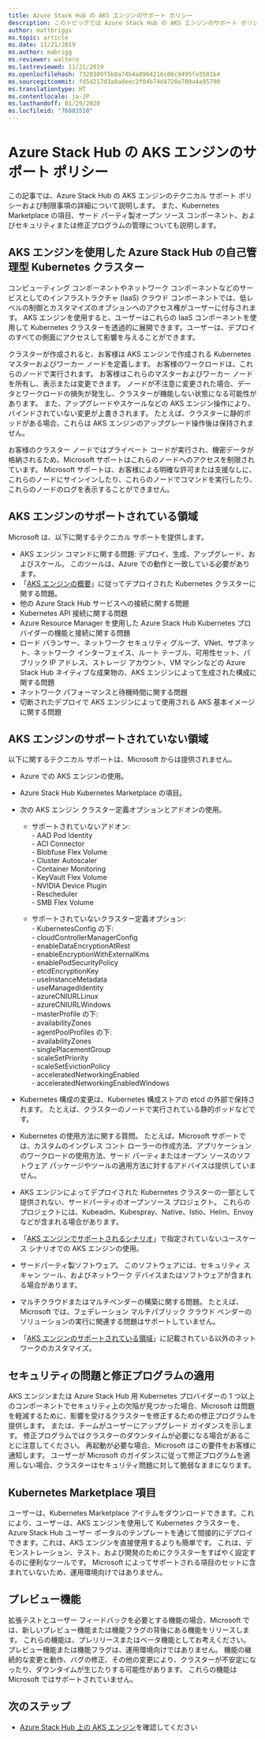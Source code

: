 ```yaml
---
title: Azure Stack Hub の AKS エンジンのサポート ポリシー
description: このトピックでは Azure Stack Hub の AKS エンジンのサポート ポリシーについて説明します。
author: mattbriggs
ms.topic: article
ms.date: 11/21/2019
ms.author: mabrigg
ms.reviewer: waltero
ms.lastreviewed: 11/21/2019
ms.openlocfilehash: 7320389f5b8a74b4a8964216c06c9495fe3581b4
ms.sourcegitcommit: fd5d217d3a8adeec2f04b74d4728e709a4a95790
ms.translationtype: HT
ms.contentlocale: ja-JP
ms.lasthandoff: 01/29/2020
ms.locfileid: "76883510"
---
```

# <a name="support-policies-for-aks-engine-on-azure-stack-hub"></a>Azure Stack Hub の AKS エンジンのサポート ポリシー

この記事では、Azure Stack Hub の AKS エンジンのテクニカル サポート ポリシーおよび制限事項の詳細について説明します。 また、Kubernetes Marketplace の項目、サード パーティ製オープン ソース コンポーネント、およびセキュリティまたは修正プログラムの管理についても説明します。 

## <a name="self-managed-kubernetes-clusters-on-azure-stack-hub-with-aks-engine"></a>AKS エンジンを使用した Azure Stack Hub の自己管理型 Kubernetes クラスター

コンピューティング コンポーネントやネットワーク コンポーネントなどのサービスとしてのインフラストラクチャ (IaaS) クラウド コンポーネントでは、低レベルの制御とカスタマイズのオプションへのアクセス権がユーザーに付与されます。 AKS エンジンを使用すると、ユーザーはこれらの IaaS コンポーネントを使用して Kubernetes クラスターを透過的に展開できます。ユーザーは、デプロイのすべての側面にアクセスして影響を与えることができます。

クラスターが作成されると、お客様は AKS エンジンで作成される Kubernetes マスターおよびワーカー ノードを定義します。 お客様のワークロードは、これらのノードで実行されます。 お客様はこれらのマスターおよびワーカー ノードを所有し、表示または変更できます。 ノードが不注意に変更された場合、データとワークロードの損失が発生し、クラスターが機能しない状態になる可能性があります。 また、アップグレードやスケールなどの AKS エンジン操作により、バインドされていない変更が上書きされます。 たとえば、クラスターに静的ポッドがある場合、これらは AKS エンジンのアップグレード操作後は保持されません。

お客様のクラスター ノードではプライベート コードが実行され、機密データが格納されるため、Microsoft サポートはこれらのノードへのアクセスを制限されています。 Microsoft サポートは、お客様による明確な許可または支援なしに、これらのノードにサインインしたり、これらのノードでコマンドを実行したり、これらのノードのログを表示することができません。

## <a name="aks-engine-supported-areas"></a>AKS エンジンのサポートされている領域

Microsoft は、以下に関するテクニカル サポートを提供します。

-  AKS エンジン コマンドに関する問題: デプロイ、生成、アップグレード、およびスケール。 このツールは、Azure での動作と一致している必要があります。
-  「[AKS エンジンの概要](azure-stack-kubernetes-aks-engine-overview.md)」に従ってデプロイされた Kubernetes クラスターに関する問題。
-  他の Azure Stack Hub サービスへの接続に関する問題 
-  Kubernetes API 接続に関する問題
-  Azure Resource Manager を使用した Azure Stack Hub Kubernetes プロバイダーの機能と接続に関する問題
-  ロード バランサー、ネットワーク セキュリティ グループ、VNet、サブネット、ネットワーク インターフェイス、ルート テーブル、可用性セット、パブリック IP アドレス、ストレージ アカウント、VM マシンなどの Azure Stack Hub ネイティブな成果物の、AKS エンジンによって生成された構成に関する問題 
-  ネットワーク パフォーマンスと待機時間に関する問題
-  切断されたデプロイで AKS エンジンによって使用される AKS 基本イメージに関する問題 

## <a name="aks-engine-areas-not-supported"></a>AKS エンジンのサポートされていない領域

以下に関するテクニカル サポートは、Microsoft からは提供されません。

-  Azure での AKS エンジンの使用。
-  Azure Stack Hub Kubernetes Marketplace の項目。
-  次の AKS エンジン クラスター定義オプションとアドオンの使用。
    -  サポートされていないアドオン:  
            -  AAD Pod Identity  
            -  ACI Connector  
            -  Blobfuse Flex Volume  
            -  Cluster Autoscaler  
            -  Container Monitoring  
            -  KeyVault Flex Volume  
            -  NVIDIA Device Plugin  
            -  Rescheduler  
            -  SMB Flex Volume  
        
    -  サポートされていないクラスター定義オプション:  
            -  KubernetesConfig の下:  
                    -  cloudControllerManagerConfig  
                    -  enableDataEncryptionAtRest  
                    -  enableEncryptionWithExternalKms  
                    -  enablePodSecurityPolicy  
                    -  etcdEncryptionKey  
                    -  useInstanceMetadata  
                    -  useManagedIdentity  
                    -  azureCNIURLLinux  
                    -  azureCNIURLWindows  
            -  masterProfile の下:  
                    -  availabilityZones  
            -  agentPoolProfiles の下:  
                    -  availabilityZones  
                    -  singlePlacementGroup  
                    -  scaleSetPriority  
                    -  scaleSetEvictionPolicy  
                    -  acceleratedNetworkingEnabled  
                    -  acceleratedNetworkingEnabledWindows

-  Kubernetes 構成の変更は、Kubernetes 構成ストアの etcd の外部で保持されます。 たとえば、クラスターのノードで実行されている静的ポッドなどです。
-  Kubernetes の使用方法に関する質問。 たとえば、Microsoft サポートでは、カスタムのイングレス コント ローラーの作成方法、アプリケーションのワークロードの使用方法、サード パーティまたはオープン ソースのソフトウェア パッケージやツールの適用方法に対するアドバイスは提供していません。
-  AKS エンジンによってデプロイされた Kubernetes クラスターの一部として提供されない、サードパーティのオープンソース プロジェクト。 これらのプロジェクトには、Kubeadm、Kubespray、Native、Istio、Helm、Envoy などが含まれる場合があります。
-  「[AKS エンジンでサポートされるシナリオ](azure-stack-kubernetes-aks-engine-overview.md#supported-scenarios-with-the-aks-engine)」で指定されていないユースケース シナリオでの AKS エンジンの使用。
-  サードパーティ製ソフトウェア。 このソフトウェアには、セキュリティ スキャン ツール、およびネットワーク デバイスまたはソフトウェアが含まれる場合があります。
-  マルチクラウドまたはマルチベンダーの構築に関する問題。 たとえば、Microsoft では、フェデレーション マルチパブリック クラウド ベンダーのソリューションの実行に関連する問題はサポートしていません。
-  「[AKS エンジンのサポートされている領域](#aks-engine-supported-areas)」に記載されている以外のネットワークのカスタマイズ。

##  <a name="security-issues-and-patching"></a>セキュリティの問題と修正プログラムの適用

AKS エンジンまたは Azure Stack Hub 用 Kubernetes プロバイダーの 1 つ以上のコンポーネントでセキュリティ上の欠陥が見つかった場合、Microsoft は問題を軽減するために、影響を受けるクラスターを修正するための修正プログラムを提供します。 または、チームがユーザーにアップグレード ガイダンスを示します。 修正プログラムではクラスターのダウンタイムが必要になる場合があることに注意してください。 再起動が必要な場合、Microsoft はこの要件をお客様に通知します。 ユーザーが Microsoft のガイダンスに従って修正プログラムを適用しない場合、クラスターはセキュリティ問題に対して脆弱なままになります。

## <a name="kubernetes-marketplace-item"></a>Kubernetes Marketplace 項目

ユーザーは、Kubernetes Marketplace アイテムをダウンロードできます。これにより、ユーザーは、AKS エンジンを使用して Kubernetes クラスターを、Azure Stack Hub ユーザー ポータルのテンプレートを通じて間接的にデプロイできます。これは、AKS エンジンを直接使用するよりも簡単です。 これは、デモンストレーション、テスト、および開発のためにクラスターをすばやく設定するのに便利なツールです。 Microsoft によってサポートされる項目のセットに含まれていないため、運用環境向けではありません。

## <a name="preview-features"></a>プレビュー機能

拡張テストとユーザー フィードバックを必要とする機能の場合、Microsoft では、新しいプレビュー機能または機能フラグの背後にある機能をリリースします。 これらの機能は、プレリリースまたはベータ機能としてお考えください。 プレビュー機能または機能フラグは、運用環境向けではありません。 機能の継続的な変更と動作、バグの修正、その他の変更により、クラスターが不安定になったり、ダウンタイムが生じたりする可能性があります。 これらの機能は Microsoft ではサポートされていません。

## <a name="next-steps"></a>次のステップ

- [Azure Stack Hub 上の AKS エンジン](azure-stack-kubernetes-aks-engine-overview.md)を確認してください